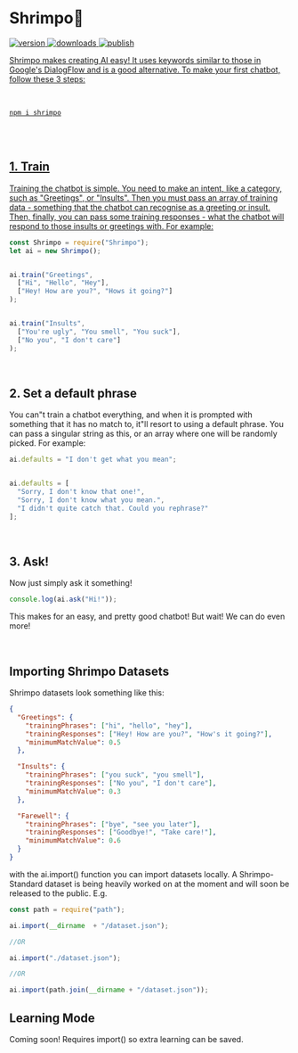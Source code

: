 # Shrimpo🍤

<a href="https://www.npmjs.com/package/shrimpo"><img src="https://img.shields.io/npm/v/shrimpo?style=flat&color=red&logo=npm&logoColor=white" alt="version" />
<a href="https://www.npmjs.com/package/shrimpo"><img src="https://img.shields.io/npm/dt/shrimpo?style=flat&color=blue&logo=docusign&logoColor=white" alt="downloads" />
<img src="https://github.com/polish-penguin-dev/Shrimpo/actions/workflows/publish.yml/badge.svg" alt="publish">

Shrimpo makes creating AI easy! It uses keywords similar to those in Google's DialogFlow and is a good alternative. To make your first chatbot, follow these 3 steps:

<br>

```console
npm i shrimpo
```

<br><br>

## 1. Train

Training the chatbot is simple. You need to make an intent, like a category, such as "Greetings", or "Insults". Then you must pass an array of training data - something that the chatbot can recognise as a greeting or insult. Then, finally, you can pass some training responses - what the chatbot will respond to those insults or greetings with. For example:

```js
const Shrimpo = require("Shrimpo");
let ai = new Shrimpo();


ai.train("Greetings", 
  ["Hi", "Hello", "Hey"],
  ["Hey! How are you?", "Hows it going?"]
);


ai.train("Insults",
  ["You're ugly", "You smell", "You suck"],
  ["No you", "I don't care"]
);
```

<br>

## 2. Set a default phrase

You can"t train a chatbot everything, and when it is prompted with something that it has no match to, it"ll resort to using a default phrase. You can pass a singular string as this, or an array where one will be randomly picked. For example:

```js
ai.defaults = "I don't get what you mean";


ai.defaults = [
  "Sorry, I don't know that one!",
  "Sorry, I don't know what you mean.",
  "I didn't quite catch that. Could you rephrase?"
];
```

<br>

## 3. Ask!

Now just simply ask it something!

```js
console.log(ai.ask("Hi!"));
```

This makes for an easy, and pretty good chatbot! But wait! We can do even more!

<br>

## Importing Shrimpo Datasets

Shrimpo datasets look something like this:

```json
{
  "Greetings": {
    "trainingPhrases": ["hi", "hello", "hey"],
    "trainingResponses": ["Hey! How are you?", "How's it going?"],
    "minimumMatchValue": 0.5
  },

  "Insults": {
    "trainingPhrases": ["you suck", "you smell"],
    "trainingResponses": ["No you", "I don't care"],
    "minimumMatchValue": 0.3
  },

  "Farewell": {
    "trainingPhrases": ["bye", "see you later"],
    "trainingResponses": ["Goodbye!", "Take care!"],
    "minimumMatchValue": 0.6
  }
}
```

with the ai.import() function you can import datasets locally. A Shrimpo-Standard dataset is being heavily worked on at the moment and will soon be released to the public. E.g.

```js
const path = require("path");

ai.import(__dirname  + "/dataset.json");

//OR

ai.import("./dataset.json");

//OR

ai.import(path.join(__dirname + "/dataset.json"));
```

## Learning Mode

Coming soon! Requires import() so extra learning can be saved.
